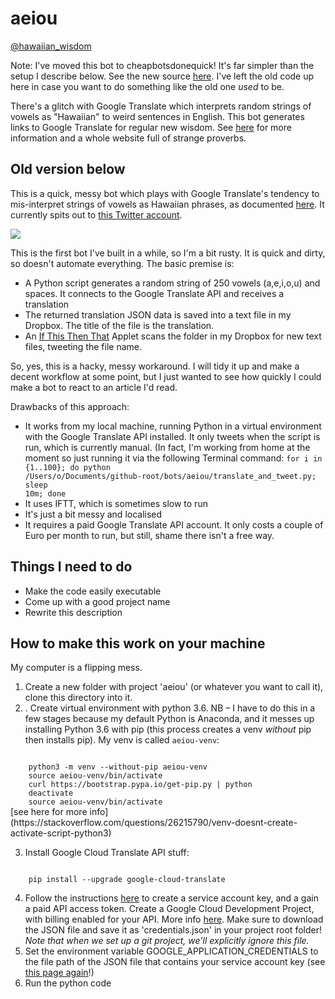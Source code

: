 # aeiou

[@hawaiian_wisdom](https://twitter.com/hawaiian_wisdom)

Note: I've moved this bot to cheapbotsdonequick! It's far simpler than the setup I describe below. See the new source [here](https://cheapbotsdonequick.com/source/hawaiian_wisdom). I've left the old code up here in case you want to do something like the old one _used_ to be.

There's a glitch with Google Translate which interprets random strings of vowels as "Hawaiian" to weird sentences in English. This bot generates links to Google Translate for regular new wisdom. See [here](https://hawaiianwisdom.olliepalmer.com/about/) for more information and a whole website full of strange proverbs.



## Old version below

This is a quick, messy bot which plays with Google Translate's tendency to mis-interpret strings of vowels as Hawaiian phrases, as documented [here](http://languagelog.ldc.upenn.edu/nll/?p=36753). It currently spits out to [this Twitter account](https://twitter.com/hawaiian_wisdom).

![](https://www.dropbox.com/s/k9b8kwtqyyk6pts/Screenshot%202018-02-20%2015.02.28.png?dl=1)

This is the first bot I've built in a while, so I'm a bit rusty. It is quick and dirty, so doesn't automate everything. The basic premise is:

- A Python script generates a random string of 250 vowels (a,e,i,o,u) and spaces. It connects to the Google Translate API and receives a translation
- The returned translation JSON data is saved into a text file in my Dropbox. The title of the file is the translation.
- An [If This Then That](http://ifttt.com) Applet scans the folder in my Dropbox for new text files, tweeting the file name.

So, yes, this is a hacky, messy workaround. I will tidy it up and make a decent workflow at some point, but I just wanted to see how quickly I could make a bot to react to an article I'd read.

Drawbacks of this approach:

- It works from my local machine, running Python in a virtual environment with the Google Translate API installed. It only tweets when the script is run, which is currently manual. (In fact, I'm working from home at the moment so just running it via the following Terminal command: <code>for i in {1..100}; do python /Users/o/Documents/github-root/bots/aeiou/translate_and_tweet.py; sleep 10m; done</code>
- It uses IFTT, which is sometimes slow to run
- It's just a bit messy and localised
- It requires a paid Google Translate API account. It only costs a couple of Euro per month to run, but still, shame there isn't a free way.

## Things I need to do

- Make the code easily executable
- Come up with a good project name
- Rewrite this description

## How to make this work on your machine

My computer is a flipping mess.

1. Create a new folder with project 'aeiou' (or whatever you want to call it), clone this directory into it.
2. . Create virtual environment with python 3.6. NB – I have to do this in a few stages because my default Python is Anaconda, and it messes up installing Python 3.6 with pip (this process creates a venv *without* pip then installs pip). My venv is called <code>aeiou-venv</code>:
 <code>
    python3 -m venv --without-pip aeiou-venv
    source aeiou-venv/bin/activate
    curl https://bootstrap.pypa.io/get-pip.py | python
    deactivate
    source aeiou-venv/bin/activate
</code>
[see here for more info](https://stackoverflow.com/questions/26215790/venv-doesnt-create-activate-script-python3)

3. Install Google Cloud Translate API stuff:
<code>
    pip install --upgrade google-cloud-translate
</code>

4. Follow the instructions [here](https://cloud.google.com/translate/docs/reference/libraries) to create a service account key, and a gain a paid API access token.
Create a Google Cloud Development Project, with billing enabled for your API. More info [here](https://cloud.google.com/translate/docs/quickstart). Make sure to download the JSON file and save it as 'credentials.json' in your project root folder! *Note that when we set up a git project, we'll explicitly ignore this file.*
5. Set the environment variable GOOGLE_APPLICATION_CREDENTIALS to the file path of the JSON file that contains your service account key (see [this page again](https://cloud.google.com/translate/docs/reference/libraries)!)
6. Run the python code
